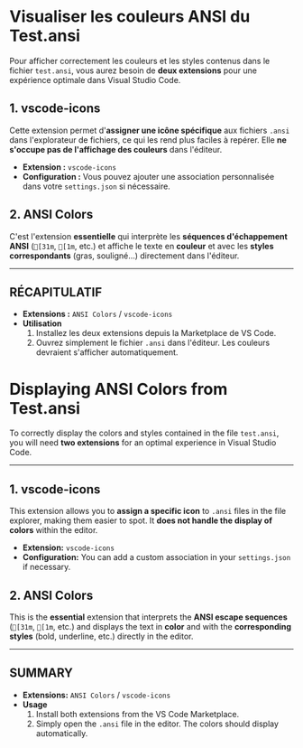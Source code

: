 # Visualiser les couleurs ANSI du Test.ansi

Pour afficher correctement les couleurs et les styles contenus dans le fichier `test.ansi`, vous aurez besoin de **deux extensions** pour une expérience optimale dans Visual Studio Code.

## 1. vscode-icons

Cette extension permet d'**assigner une icône spécifique** aux fichiers `.ansi` dans l'explorateur de fichiers, ce qui les rend plus faciles à repérer. Elle **ne s'occupe pas de l'affichage des couleurs** dans l'éditeur.

* **Extension :** `vscode-icons`
* **Configuration :** Vous pouvez ajouter une association personnalisée dans votre `settings.json` si nécessaire.

## 2. ANSI Colors

C'est l'extension **essentielle** qui interprète les **séquences d'échappement ANSI** (`[31m`, `[1m`, etc.) et affiche le texte en **couleur** et avec les **styles correspondants** (gras, souligné...) directement dans l'éditeur.

---

## RÉCAPITULATIF

* **Extensions :** `ANSI Colors` / `vscode-icons`
* **Utilisation**
    1.  Installez les deux extensions depuis la Marketplace de VS Code.
    2.  Ouvrez simplement le fichier `.ansi` dans l'éditeur. Les couleurs devraient s'afficher automatiquement.



# Displaying ANSI Colors from Test.ansi

To correctly display the colors and styles contained in the file `test.ansi`, you will need **two extensions** for an optimal experience in Visual Studio Code.

---

## 1. vscode-icons

This extension allows you to **assign a specific icon** to `.ansi` files in the file explorer, making them easier to spot. It **does not handle the display of colors** within the editor.

* **Extension:** `vscode-icons`
* **Configuration:** You can add a custom association in your `settings.json` if necessary.

## 2. ANSI Colors

This is the **essential** extension that interprets the **ANSI escape sequences** (`[31m`, `[1m`, etc.) and displays the text in **color** and with the **corresponding styles** (bold, underline, etc.) directly in the editor.

---

## SUMMARY

* **Extensions:** `ANSI Colors` / `vscode-icons`
* **Usage**
    1.  Install both extensions from the VS Code Marketplace.
    2.  Simply open the `.ansi` file in the editor. The colors should display automatically.
